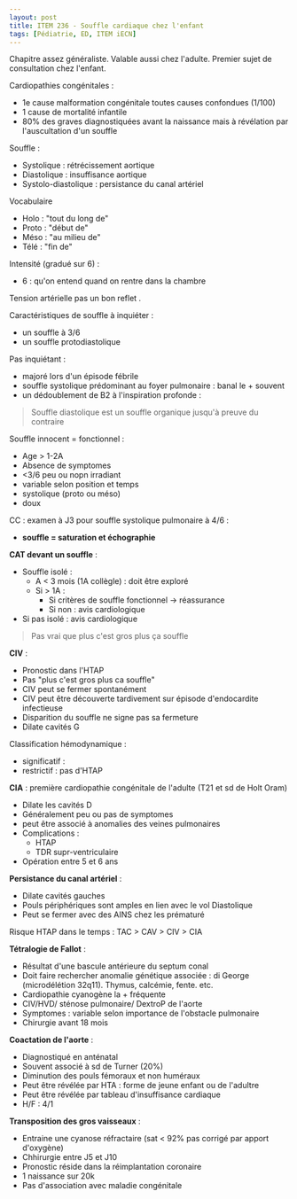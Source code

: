 ```yaml
---
layout: post
title: ITEM 236 - Souffle cardiaque chez l'enfant
tags: [Pédiatrie, ED, ITEM iECN]
---
```


Chapitre assez généraliste. Valable aussi chez l'adulte.
Premier sujet de consultation chez l'enfant.

Cardiopathies congénitales :
- 1e cause malformation congénitale toutes causes confondues (1/100)
- 1 cause de mortalité infantile
- 80% des graves diagnostiquées avant la naissance mais à révélation par l'auscultation d'un souffle

Souffle :
- Systolique : rétrécissement aortique
- Diastolique : insuffisance aortique
- Systolo-diastolique : persistance du canal artériel

Vocabulaire
- Holo : "tout du long de"
- Proto : "début de"
- Méso : "au milieu de"
- Télé : "fin de"

Intensité (gradué sur 6) :
- 6 : qu'on entend quand on rentre dans la chambre

Tension artérielle pas un bon reflet .

Caractéristiques de souffle à inquiéter :
- un souffle à 3/6
- un souffle protodiastolique

Pas inquiétant :
- majoré lors d'un épisode fébrile
- souffle systolique prédominant au foyer pulmonaire : banal le + souvent
- un dédoublement de B2 à l'inspiration profonde :

> Souffle diastolique est un souffle organique jusqu'à preuve du contraire

Souffle innocent = fonctionnel :
- Age > 1-2A
- Absence de symptomes
- <3/6 peu ou nopn irradiant
- variable selon position et temps
- systolique (proto ou méso)
- doux

CC : examen à J3 pour souffle systolique pulmonaire à 4/6 :
- **souffle = saturation et échographie**

**CAT devant un souffle** :
- Souffle isolé :
  - A < 3 mois (1A collègle) : doit être exploré
  - Si > 1A :
    - Si critères de souffle fonctionnel -> réassurance
    - Si non : avis cardiologique
- Si pas isolé : avis cardiologique

> Pas vrai que plus c'est gros plus ça souffle

**CIV** :
- Pronostic dans l'HTAP
- Pas "plus c'est gros plus ca souffle"
- CIV peut se fermer spontanément
- CIV peut être découverte tardivement sur épisode d'endocardite infectieuse
- Disparition du souffle ne signe pas sa fermeture
- Dilate cavités G

Classification hémodynamique :
- significatif :
- restrictif : pas d'HTAP

**CIA** : première cardiopathie congénitale de l'adulte (T21 et sd de Holt Oram)
- Dilate les cavités D
- Généralement peu ou pas de symptomes
- peut être associé à anomalies des veines pulmonaires
- Complications :
  - HTAP
  - TDR supr-ventriculaire
- Opération entre 5 et 6 ans

**Persistance du canal artériel** :
- Dilate cavités gauches
- Pouls périphériques sont amples en lien avec le vol Diastolique
- Peut se fermer avec des AINS chez les prématuré

Risque HTAP dans le temps : TAC > CAV > CIV > CIA

**Tétralogie de Fallot** :
- Résultat d'une bascule antérieure du septum conal
- Doit faire rechercher anomalie génétique associée : di George (microdélétion 32q11). Thymus, calcémie, fente. etc.
- Cardiopathie cyanogène la + fréquente
- CIV/HVD/ sténose pulmonaire/ DextroP de l'aorte
- Symptomes : variable selon importance de l'obstacle pulmonaire
- Chirurgie avant 18 mois

**Coactation de l'aorte** :
- Diagnostiqué en anténatal
- Souvent associé à sd de Turner (20%)
- Diminution des pouls fémoraux et non huméraux
- Peut être révélée par HTA : forme de jeune enfant ou de l'adultre
- Peut être révélée par tableau d'insuffisance cardiaque
- H/F : 4/1

**Transposition des gros vaisseaux** :
- Entraine une cyanose réfractaire (sat < 92% pas corrigé par apport d'oxygène)
- Chhirurgie entre J5 et J10
- Pronostic réside dans la réimplantation coronaire
- 1 naissance sur 20k
- Pas d'association avec maladie congénitale
